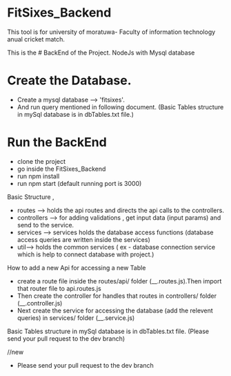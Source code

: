 # FitSixes_Backend

This tool is for university of moratuwa- Faculty of information technology anual cricket match.

This is the # BackEnd of the Project. NodeJs with Mysql database
# Create the Database.
* Create a mysql database --> 'fitsixes'.
* And run query mentioned in following document.
(Basic Tables structure in mySql database is in dbTables.txt file.)

# Run the BackEnd
* clone the project
* go inside the FitSixes_Backend
* run npm install
* run npm start (default running port is 3000)

Basic Structure ,
* routes --> holds the api routes and directs the api calls to the controllers. 
* controllers --> for adding validations , get input data (input params) and send to the service.
* services --> services holds the database access functions (database access queries are written inside the services) 
* util--> holds the common services ( ex - database connection service which is help to connect database with project.)

How to add a new Api for accessing a new Table
* create a route file inside the routes/api/ folder (__.routes.js).Then import that router file to api.routes.js
* Then create the controller for handles that routes in controllers/ folder (__.controller.js)
* Next create the service for accessing the database (add the relevent queries) in services/ folder (__.service.js) 


Basic Tables structure in mySql database is in dbTables.txt file.
(Please send your pull request to the dev branch)

//new 

* Please send your pull request to the dev branch

